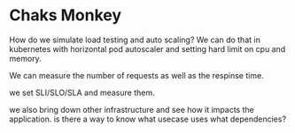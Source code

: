 # Chaks Monkey


How do we simulate load testing and auto scaling? We can do that in kubernetes with horizontal pod autoscaler and setting hard limit on cpu and memory.

We can measure the number of requests as well as the respinse time.

we set SLI/SLO/SLA and measure them.

we also bring down other infrastructure and see how it impacts the application. is there a way to know what usecase uses what dependencies?
